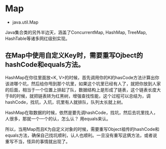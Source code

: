 # Map

* java.util.Map

Java集合类的另外半边天，涵盖了ConcurrentMap, HashMap, TreeMap, HashTable等诸多网红级别实现。






## 在Map中使用自定义Key时，需要重写Ojbect的hashCode和equals方法。

HashMap在你往里面放<K, V>的时候，首先调用你的K的hasCode方法计算出你该进哪个坑，然后给你甩到那个坑里，如果这个坑里已经有人了，就把你放到人家的后面，相当于一个位置上排起了队，数据结构上是形成了链表，这个链表长度大于8的时候，就把链表转为红黑树，增强查找性能，这个过程可以总结为，调hashCode，找坑，入坑，坑里有人就排队，队列太长就上树。

HashMap在取数据的时候，依然是要先调hashCode，找坑，然后去坑里找人，人很多，那就一个一个的认，怎么认？ 用equals来认。

所以，当用Map而且K为自定义对象的时候，需要重写Object祖传的hashCode和equals方法，确保自己找坑顺利，认人也顺利。一旦没有重写这俩方法，或者说重写不当，怪异的事情就出现了。
